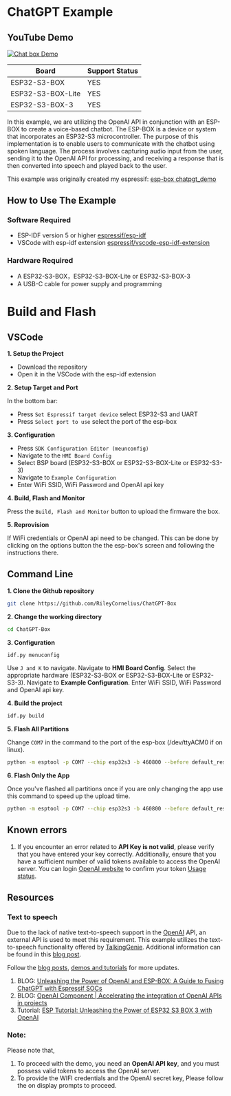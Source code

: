 # ChatGPT Example

## YouTube Demo
[![Chat box Demo](https://img.youtube.com/vi/sqJvyQHYTKw/0.jpg)](https://www.youtube.com/watch?v=sqJvyQHYTKw "Chat box Demo")

| Board             | Support Status |
| ----------------- | -------------- |
| ESP32-S3-BOX      | YES            |
| ESP32-S3-BOX-Lite | YES            |
| ESP32-S3-BOX-3    | YES             |


In this example, we are utilizing the OpenAI API in conjunction with an ESP-BOX to create a voice-based chatbot. The ESP-BOX is a device or system that incorporates an ESP32-S3 microcontroller. The purpose of this implementation is to enable users to communicate with the chatbot using spoken language. The process involves capturing audio input from the user, sending it to the OpenAI API for processing, and receiving a response that is then converted into speech and played back to the user.

This example was originally created my espressif: [esp-box chatpgt_demo](https://github.com/espressif/esp-box/tree/master/examples/chatgpt_demo)

## How to Use The Example

### **Software Required**
* ESP-IDF version 5 or higher [espressif/esp-idf](https://github.com/espressif/esp-idf)
* VSCode with esp-idf extension [espressif/vscode-esp-idf-extension](https://github.com/espressif/vscode-esp-idf-extension)

### **Hardware Required**

* A ESP32-S3-BOX，ESP32-S3-BOX-Lite or ESP32-S3-BOX-3
* A USB-C cable for power supply and programming

# **Build and Flash**


## VSCode
**1. Setup the Project**
- Download the repository
- Open it in the VSCode with the esp-idf extension


**2. Setup Target and Port**

In the bottom bar:
- Press `Set Espressif target device` select ESP32-S3 and UART
- Press `Select port to use` select the port of the esp-box

**3. Configuration**

- Press `SDK Configuration Editor (meunconfig)`
- Navigate to the `HMI Board Config`
- Select BSP board (ESP32-S3-BOX or ESP32-S3-BOX-Lite or ESP32-S3-3)
- Navigate to `Example Configuration`
- Enter WiFi SSID, WiFi Password and OpenAI api key

**4. Build, Flash and Monitor**

Press the `Build, Flash and Monitor` button to upload the firmware the box.

**5. Reprovision**

If WiFi credentials or OpenAI api need to be changed. This can be done by clicking on the options button the the esp-box's screen and following the instructions there.

## Command Line

**1. Clone the Github repository**

```bash
git clone https://github.com/RileyCornelius/ChatGPT-Box
```

**2. Change the working directory**

```bash
cd ChatGPT-Box
```

**3. Configuration** 


```bash
idf.py menuconfig 
```

Use `J and K` to navigate. Navigate to **HMI Board Config**. Select the appropriate hardware (ESP32-S3-BOX or ESP32-S3-BOX-Lite or ESP32-S3-3). Navigate to **Example Configuration**. Enter WiFi SSID, WiFi Password and OpenAI api key. 

**4. Build the project**

```bash
idf.py build
```

**5. Flash All Partitions**

Change `COM7` in the command to the port of the esp-box (/dev/ttyACM0 if on linux).

```bash
python -m esptool -p COM7 --chip esp32s3 -b 460800 --before default_reset --after hard_reset write_flash --flash_mode dio --flash_size 16MB --flash_freq 80m 0x0 build/bootloader/bootloader.bin 0x8000 build/partition_table/partition-table.bin 0xd000 build/ota_data_initial.bin 0x10000 build/chatgpt_demo.bin 0x900000 build/storage.bin 0xb00000 build/srmodels/srmodels.bin 0x700000 factory_nvs/build/factory_nvs.bin
```

**6. Flash Only the App**

Once you've flashed all partitions once if you are only changing the app use this command to speed up the upload time.

```bash
python -m esptool -p COM7 --chip esp32s3 -b 460800 --before default_reset --after hard_reset write_flash --flash_mode dio --flash_size 16MB --flash_freq 80m 0x10000 build/chatgpt_demo.bin
```

## Known  errors

1. If you encounter an error related to **API Key is not valid**, please verify that you have entered your key correctly. Additionally, ensure that you have a sufficient number of valid tokens available to access the OpenAI server. You can login [OpenAI website](https://openai.com/) to confirm your token  [Usage status](https://platform.openai.com/account/usage).


## **Resources**

### Text to speech
Due to the lack of native text-to-speech support in the [OpenAI](https://platform.openai.com/docs/api-reference) API, an external API is used to meet this requirement. This example utilizes the text-to-speech functionality offered by [TalkingGenie](https://www.talkinggenie.com/tts). Additional information can be found in this [blog post](https://czyt.tech/post/a-free-tts-api/?from_wecom=1).

Follow the [blog posts](https://blog.espressif.com/), [demos and tutorials](https://www.youtube.com/@EspressifSystems) for more updates.

1. BLOG: [Unleashing the Power of OpenAI and ESP-BOX: A Guide to Fusing ChatGPT with Espressif SOCs](https://blog.espressif.com/unleashing-the-power-of-openai-and-esp-box-a-guide-to-fusing-chatgpt-with-espressif-socs-fba0b2d2c4f2)
2. BLOG: [OpenAI Component | Accelerating the integration of OpenAI APIs in projects](https://blog.espressif.com/openai-component-accelerating-the-integration-of-openai-apis-in-projects-e5fa87998126)
3. Tutorial: [ESP Tutorial: Unleashing the Power of ESP32 S3 BOX 3 with OpenAI](https://www.youtube.com/watch?v=Y97vdw7y3S4&t=2s)

### **Note**: 
Please note that, 
1. To proceed with the demo, you need an **OpenAI API key**, and you must possess valid tokens to access the OpenAI server.
2. To provide the WIFI credentials and the OpenAI secret key, Please follow the on display prompts to proceed.
